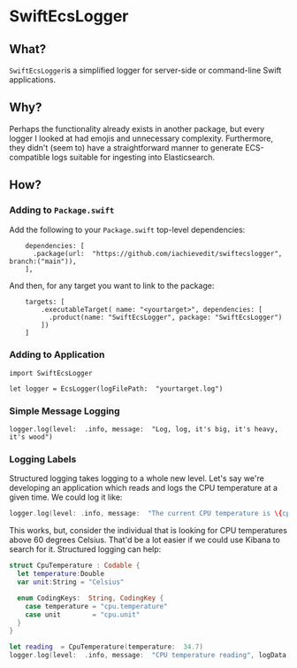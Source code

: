 # SwiftEcsLogger

## What?

`SwiftEcsLogger`is a simplified logger for server-side or command-line Swift applications.  

## Why?

Perhaps the functionality already exists in another package, but every logger I looked at had emojis and unnecessary complexity.  Furthermore, they didn't (seem to) have a straightforward manner to generate ECS-compatible logs suitable for ingesting into Elasticsearch.

## How?

### Adding to `Package.swift`

Add the following to your `Package.swift` top-level dependencies:
```
    dependencies: [
      .package(url:  "https://github.com/iachievedit/swiftecslogger", branch:("main")),
    ],
```

And then, for any target you want to link to the package:
```
    targets: [
        .executableTarget( name: "<yourtarget>", dependencies: [
          .product(name: "SwiftEcsLogger", package: "SwiftEcsLogger")
        ])
    ]
```

### Adding to Application

```
import SwiftEcsLogger

let logger = EcsLogger(logFilePath:  "yourtarget.log")
```

### Simple Message Logging

```
logger.log(level:  .info, message:  "Log, log, it's big, it's heavy, it's wood")
```

### Logging Labels

Structured logging takes logging to a whole new level.  Let's say we're developing an application which reads and logs the CPU temperature at a given time.  We could log it like:

```swift
logger.log(level: .info, message:  "The current CPU temperature is \{cpuTemperature}")
```

This works, but, consider the individual that is looking for CPU temperatures above 60 degrees Celsius.  That'd be a lot easier if we could use Kibana to search for it.  Structured logging can help:

```swift
struct CpuTemperature : Codable {
  let temperature:Double
  var unit:String = "Celsius"

  enum CodingKeys:  String, CodingKey {
    case temperature = "cpu.temperature"
    case unit        = "cpu.unit"
  }
}

let reading  = CpuTemperature(temperature:  34.7)
logger.log(level:  .info, message:  "CPU temperature reading", logData: reading)
```




